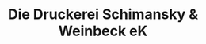 ---
title: "Die Druckerei Schimansky & Weinbeck eK"
url: /pfaffing/die-druckerei-schimansky-und-weinbeck-ek/
shop: Kopieren
---